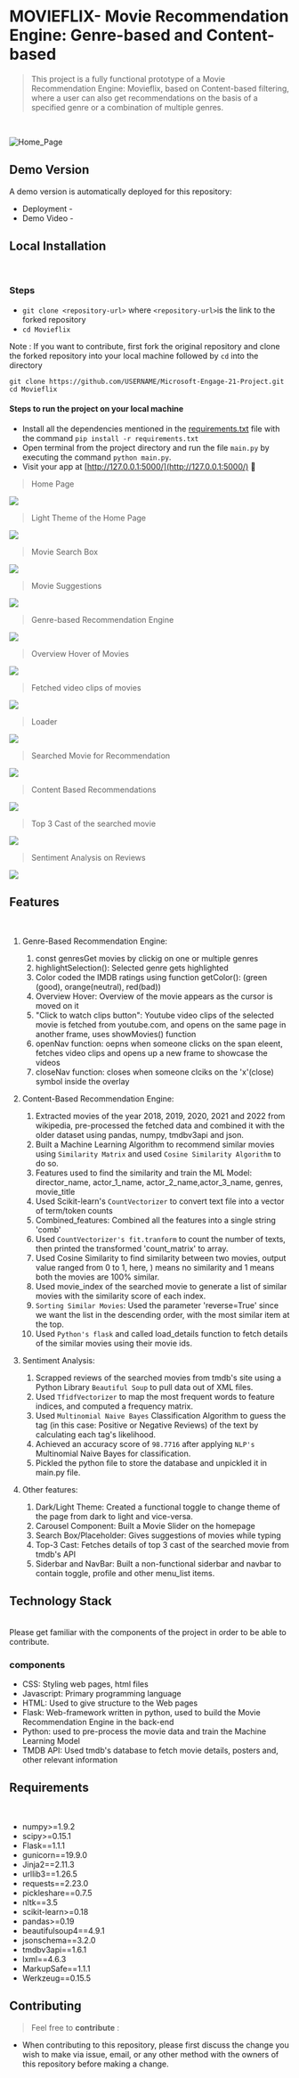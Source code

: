 # MOVIEFLIX- Movie Recommendation Engine: Genre-based and Content-based 

>This project is a fully functional prototype of a Movie Recommendation Engine: Movieflix, based on Content-based filtering, where a user can also get recommendations on the basis of a specified genre or a combination of multiple genres.
</br>

![Home_Page](https://github.com/nehagupta2103/Movieflix/blob/main/Screenshots/Home-Page.png)

## Demo Version
A demo version is automatically deployed for this repository:
</br>
- Deployment -
- Demo Video - 

## Local Installation
</br>

### Steps
- `git clone <repository-url>` where `<repository-url>`is the link to the forked repository
- `cd Movieflix`

Note : If you want to contribute, first fork the original repository and clone the forked repository into your local machine followed by `cd` into the directory

```
git clone https://github.com/USERNAME/Microsoft-Engage-21-Project.git
cd Movieflix
```

#### Steps to run the project on your local machine

- Install all the dependencies mentioned in the [requirements.txt](https://github.com/nehagupta2103/Movieflix/blob/main/requirements.txt) file with the command `pip install -r requirements.txt` 
- Open terminal from the project directory and run the file `main.py` by executing the command `python main.py`.
- Visit your app at [http://127.0.0.1:5000/](http://127.0.0.1:5000/) :tada:

>Home Page
<img alt=" " src="https://github.com/nehagupta2103/Movieflix/blob/main/Screenshots/Home-Page.png">

>Light Theme of the Home Page
<img alt=" " src="https://github.com/nehagupta2103/Movieflix/blob/main/Screenshots/Light%20Theme.png">

>Movie Search Box
<img alt=" " src="https://github.com/nehagupta2103/Movieflix/blob/main/Screenshots/Movie%20Search%20Box.png">

>Movie Suggestions
<img alt=" " src="https://github.com/nehagupta2103/Movieflix/blob/main/Screenshots/Movie%20Suggestions.png">

>Genre-based Recommendation Engine
<img alt=" " src="https://github.com/nehagupta2103/Movieflix/blob/main/Screenshots/Genre-Based%20Recommender.png">

>Overview Hover of Movies
<img alt=" " src="https://github.com/nehagupta2103/Movieflix/blob/main/Screenshots/Overview%20Hover.png">

>Fetched video clips of movies
<img alt=" " src="https://github.com/nehagupta2103/Movieflix/blob/main/Screenshots/Video%20Clips%20of%20Movies.png">

>Loader
<img alt=" " src="https://github.com/nehagupta2103/Movieflix/blob/main/Screenshots/Loader.png">

>Searched Movie for Recommendation
<img alt=" " src="https://github.com/nehagupta2103/Movieflix/blob/main/Screenshots/Avatar_2_2022Movie.png">

>Content Based Recommendations
<img alt=" " src="https://github.com/nehagupta2103/Movieflix/blob/main/Screenshots/Content_based%20Recommendation.png">

>Top 3 Cast of the searched movie
<img alt=" " src="https://github.com/nehagupta2103/Movieflix/blob/main/Screenshots/Top%203%20Cast.png">

>Sentiment Analysis on Reviews
<img alt=" " src="https://github.com/nehagupta2103/Movieflix/blob/main/Screenshots/Sentiment%20Analysis.png">

## Features
</br>

1. Genre-Based Recommendation Engine:
   1. const genresGet movies by clickig on one or multiple genres 
   2. highlightSelection(): Selected genre gets highlighted
   3. Color coded the IMDB ratings using function getColor(): (green (good), orange(neutral), red(bad)) 
   4. Overview Hover: Overview of the movie appears as the cursor is moved on it
   5. "Click to watch clips button": Youtube video clips of the selected movie is fetched from youtube.com, and opens on the same page in another frame, uses showMovies() function
   6. openNav function: oepns when someone clicks on the span eleent, fetches video clips and opens up a new frame to showcase the videos
   7. closeNav function:  closes when someone clciks on the 'x'(close) symbol inside the overlay
   
2. Content-Based Recommendation Engine:
   1. Extracted movies of the year 2018, 2019, 2020, 2021 and 2022 from wikipedia, pre-processed the fetched data and combined it with the older dataset using pandas, numpy, tmdbv3api and json.
   2. Built a Machine Learning Algorithm to recommend similar movies using `Similarity Matrix` and used `Cosine Similarity Algorithm` to do so.
   3. Features used to find the similarity and train the ML Model: director_name, actor_1_name, actor_2_name,actor_3_name, genres, movie_title
   4. Used Scikit-learn's `CountVectorizer` to convert text file into a vector of term/token counts
   5. Combined_features: Combined all the features into a single string 'comb'
   6. Used `CountVectorizer's fit.tranform` to count the number of texts, then printed the transformed 'count_matrix' to array.
   7. Used Cosine Similarity to find similarity between two movies, output value ranged from 0 to 1, here, ) means no similarity and 1 means both the movies are 100% similar.
   8. Used movie_index of the searched movie to generate a list of similar movies with the similarity score of each index.
   9. `Sorting Similar Movies`: Used the parameter 'reverse=True' since we want the list in the descending order, with the most similar item at the top.
   10. Used `Python's flask`  and called load_details function to fetch details of the similar movies using their movie ids.
   
3. Sentiment Analysis:
   1. Scrapped reviews of the searched movies from tmdb's site using a Python Library `Beautiful Soup` to pull data out of XML files.
   2. Used `TfidfVectorizer` to map the most frequent words to feature indices, and computed a frequency matrix.
   3. Used `Multinomial Naive Bayes` Classification Algorithm to guess the tag (in this case: Positive or Negative Reviews) of the text by calculating each tag's likelihood.
   4. Achieved an accuracy score of `98.7716` after applying `NLP's` Multinomial Naive Bayes for classification.
   5. Pickled the python file to store the database and unpickled it in main.py file.

4. Other features:
   1. Dark/Light Theme: Created a functional toggle to change theme of the page from dark to light and vice-versa.
   2. Carousel Component: Built a Movie Slider on the homepage
   3. Search Box/Placeholder: Gives suggestions of movies while typing
   4. Top-3 Cast: Fetches details of top 3 cast of the searched movie from tmdb's API
   5. Siderbar and NavBar: Built a non-functional siderbar and navbar to contain toggle, profile and other menu_list items.

## Technology Stack 
</br>
Please get familiar with the components of the project in order to be able to contribute.

### components
- CSS: Styling web pages, html files
- Javascript: Primary programming language
- HTML: Used to give structure to the Web pages
- Flask: Web-framework written in python, used to build the Movie Recommendation Engine in the back-end
- Python: used to pre-process the movie data and train the Machine Learning Model
- TMDB API: Used tmdb's database to fetch movie details, posters and, other relevant information


## Requirements
</br>

- numpy>=1.9.2
- scipy>=0.15.1
- Flask==1.1.1
- gunicorn==19.9.0
- Jinja2==2.11.3
- urllib3==1.26.5
- requests==2.23.0
- pickleshare==0.7.5
- nltk==3.5
- scikit-learn>=0.18
- pandas>=0.19
- beautifulsoup4==4.9.1
- jsonschema==3.2.0
- tmdbv3api==1.6.1
- lxml==4.6.3
- MarkupSafe==1.1.1
- Werkzeug==0.15.5

## Contributing

> Feel free to **contribute** :
- When contributing to this repository, please first discuss the change you wish to make via issue, email, or any other method with the owners of this repository before making a change.

